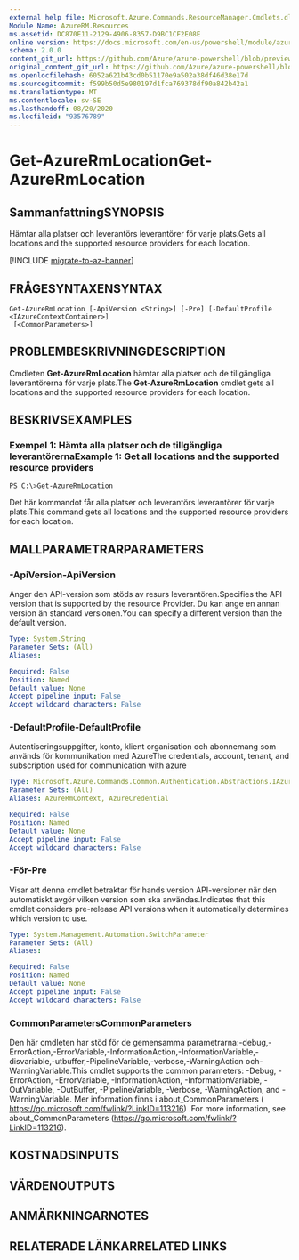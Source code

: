 ```yaml
---
external help file: Microsoft.Azure.Commands.ResourceManager.Cmdlets.dll-Help.xml
Module Name: AzureRM.Resources
ms.assetid: DC870E11-2129-4906-8357-D9BC1CF2E08E
online version: https://docs.microsoft.com/en-us/powershell/module/azurerm.resources/get-azurermlocation
schema: 2.0.0
content_git_url: https://github.com/Azure/azure-powershell/blob/preview/src/ResourceManager/Resources/Commands.Resources/help/Get-AzureRmLocation.md
original_content_git_url: https://github.com/Azure/azure-powershell/blob/preview/src/ResourceManager/Resources/Commands.Resources/help/Get-AzureRmLocation.md
ms.openlocfilehash: 6052a621b43cd0b51170e9a502a38df46d38e17d
ms.sourcegitcommit: f599b50d5e980197d1fca769378df90a842b42a1
ms.translationtype: MT
ms.contentlocale: sv-SE
ms.lasthandoff: 08/20/2020
ms.locfileid: "93576789"
---
```

# <span data-ttu-id="c1be4-101">Get-AzureRmLocation</span><span class="sxs-lookup"><span data-stu-id="c1be4-101">Get-AzureRmLocation</span></span>

## <span data-ttu-id="c1be4-102">Sammanfattning</span><span class="sxs-lookup"><span data-stu-id="c1be4-102">SYNOPSIS</span></span>
<span data-ttu-id="c1be4-103">Hämtar alla platser och leverantörs leverantörer för varje plats.</span><span class="sxs-lookup"><span data-stu-id="c1be4-103">Gets all locations and the supported resource providers for each location.</span></span>

[!INCLUDE [migrate-to-az-banner](../../includes/migrate-to-az-banner.md)]

## <span data-ttu-id="c1be4-104">FRÅGESYNTAXEN</span><span class="sxs-lookup"><span data-stu-id="c1be4-104">SYNTAX</span></span>

```
Get-AzureRmLocation [-ApiVersion <String>] [-Pre] [-DefaultProfile <IAzureContextContainer>]
 [<CommonParameters>]
```

## <span data-ttu-id="c1be4-105">PROBLEMBESKRIVNING</span><span class="sxs-lookup"><span data-stu-id="c1be4-105">DESCRIPTION</span></span>
<span data-ttu-id="c1be4-106">Cmdleten **Get-AzureRmLocation** hämtar alla platser och de tillgängliga leverantörerna för varje plats.</span><span class="sxs-lookup"><span data-stu-id="c1be4-106">The **Get-AzureRmLocation** cmdlet gets all locations and the supported resource providers for each location.</span></span>

## <span data-ttu-id="c1be4-107">BESKRIVS</span><span class="sxs-lookup"><span data-stu-id="c1be4-107">EXAMPLES</span></span>

### <span data-ttu-id="c1be4-108">Exempel 1: Hämta alla platser och de tillgängliga leverantörerna</span><span class="sxs-lookup"><span data-stu-id="c1be4-108">Example 1: Get all locations and the supported resource providers</span></span>
```
PS C:\>Get-AzureRmLocation
```

<span data-ttu-id="c1be4-109">Det här kommandot får alla platser och leverantörs leverantörer för varje plats.</span><span class="sxs-lookup"><span data-stu-id="c1be4-109">This command gets all locations and the supported resource providers for each location.</span></span>

## <span data-ttu-id="c1be4-110">MALLPARAMETRAR</span><span class="sxs-lookup"><span data-stu-id="c1be4-110">PARAMETERS</span></span>

### <span data-ttu-id="c1be4-111">-ApiVersion</span><span class="sxs-lookup"><span data-stu-id="c1be4-111">-ApiVersion</span></span>
<span data-ttu-id="c1be4-112">Anger den API-version som stöds av resurs leverantören.</span><span class="sxs-lookup"><span data-stu-id="c1be4-112">Specifies the API version that is supported by the resource Provider.</span></span>
<span data-ttu-id="c1be4-113">Du kan ange en annan version än standard versionen.</span><span class="sxs-lookup"><span data-stu-id="c1be4-113">You can specify a different version than the default version.</span></span>

```yaml
Type: System.String
Parameter Sets: (All)
Aliases:

Required: False
Position: Named
Default value: None
Accept pipeline input: False
Accept wildcard characters: False
```

### <span data-ttu-id="c1be4-114">-DefaultProfile</span><span class="sxs-lookup"><span data-stu-id="c1be4-114">-DefaultProfile</span></span>
<span data-ttu-id="c1be4-115">Autentiseringsuppgifter, konto, klient organisation och abonnemang som används för kommunikation med Azure</span><span class="sxs-lookup"><span data-stu-id="c1be4-115">The credentials, account, tenant, and subscription used for communication with azure</span></span>

```yaml
Type: Microsoft.Azure.Commands.Common.Authentication.Abstractions.IAzureContextContainer
Parameter Sets: (All)
Aliases: AzureRmContext, AzureCredential

Required: False
Position: Named
Default value: None
Accept pipeline input: False
Accept wildcard characters: False
```

### <span data-ttu-id="c1be4-116">-För</span><span class="sxs-lookup"><span data-stu-id="c1be4-116">-Pre</span></span>
<span data-ttu-id="c1be4-117">Visar att denna cmdlet betraktar för hands version API-versioner när den automatiskt avgör vilken version som ska användas.</span><span class="sxs-lookup"><span data-stu-id="c1be4-117">Indicates that this cmdlet considers pre-release API versions when it automatically determines which version to use.</span></span>

```yaml
Type: System.Management.Automation.SwitchParameter
Parameter Sets: (All)
Aliases:

Required: False
Position: Named
Default value: None
Accept pipeline input: False
Accept wildcard characters: False
```

### <span data-ttu-id="c1be4-118">CommonParameters</span><span class="sxs-lookup"><span data-stu-id="c1be4-118">CommonParameters</span></span>
<span data-ttu-id="c1be4-119">Den här cmdleten har stöd för de gemensamma parametrarna:-debug,-ErrorAction,-ErrorVariable,-InformationAction,-InformationVariable,-disvariable,-utbuffer,-PipelineVariable,-verbose,-WarningAction och-WarningVariable.</span><span class="sxs-lookup"><span data-stu-id="c1be4-119">This cmdlet supports the common parameters: -Debug, -ErrorAction, -ErrorVariable, -InformationAction, -InformationVariable, -OutVariable, -OutBuffer, -PipelineVariable, -Verbose, -WarningAction, and -WarningVariable.</span></span> <span data-ttu-id="c1be4-120">Mer information finns i about_CommonParameters ( https://go.microsoft.com/fwlink/?LinkID=113216) .</span><span class="sxs-lookup"><span data-stu-id="c1be4-120">For more information, see about_CommonParameters (https://go.microsoft.com/fwlink/?LinkID=113216).</span></span>

## <span data-ttu-id="c1be4-121">KOSTNADS</span><span class="sxs-lookup"><span data-stu-id="c1be4-121">INPUTS</span></span>

## <span data-ttu-id="c1be4-122">VÄRDEN</span><span class="sxs-lookup"><span data-stu-id="c1be4-122">OUTPUTS</span></span>

## <span data-ttu-id="c1be4-123">ANMÄRKNINGAR</span><span class="sxs-lookup"><span data-stu-id="c1be4-123">NOTES</span></span>

## <span data-ttu-id="c1be4-124">RELATERADE LÄNKAR</span><span class="sxs-lookup"><span data-stu-id="c1be4-124">RELATED LINKS</span></span>
